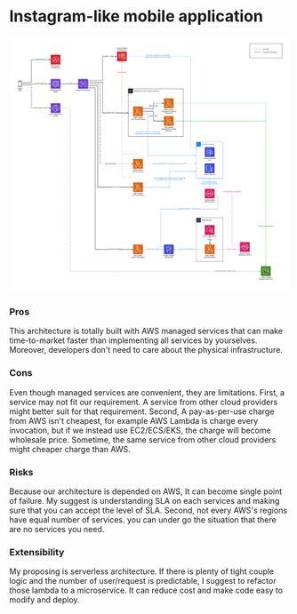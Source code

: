 # Instagram-like mobile application

![architecture-diagram](/solution-architecture/architecture-diagram.png)

### Pros

This architecture is totally built with AWS managed services that
can make time-to-market faster than implementing all services by yourselves.
Moreover, developers don't need to care about the physical infrastructure.

### Cons

Even though managed services are convenient, they are limitations.
First, a service may not fit our requirement. A service from other cloud
providers might better suit for that requirement. Second, A pay-as-per-use charge
from AWS isn't cheapest, for example AWS Lambda is charge every invocation,
but if we instead use EC2/ECS/EKS, the charge will become wholesale price.
Sometime, the same service from other cloud providers might cheaper charge than AWS.

### Risks

Because our architecture is depended on AWS, It can become single point of
failure. My suggest is understanding SLA on each services and making sure that
you can accept the level of SLA. Second, not every AWS's regions have equal
number of services. you can under go the situation that there are no services you need.

### Extensibility

My proposing is serverless architecture. If there is plenty of tight couple logic and
the number of user/request is predictable, I suggest to refactor those lambda to
a microservice. It can reduce cost and make code easy to modify and deploy.
